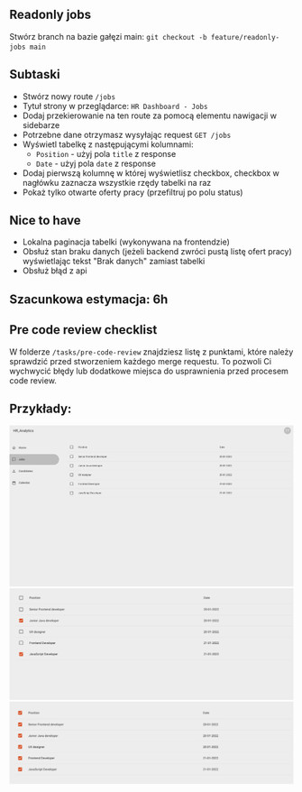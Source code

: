 ## Readonly jobs
Stwórz branch na bazie gałęzi main:
`git checkout -b feature/readonly-jobs main`

## Subtaski
- Stwórz nowy route `/jobs` 
- Tytuł strony w przeglądarce: `HR Dashboard - Jobs`
- Dodaj przekierowanie na ten route za pomocą elementu nawigacji w sidebarze
- Potrzebne dane otrzymasz wysyłając request `GET /jobs`
- Wyświetl tabelkę z następującymi kolumnami: 
  - `Position` - użyj pola `title` z response
  - `Date` - użyj pola `date` z response
- Dodaj pierwszą kolumnę w której wyświetlisz checkbox, checkbox w nagłówku zaznacza wszystkie rzędy tabelki na raz
- Pokaż tylko otwarte oferty pracy (przefiltruj po polu status)


## Nice to have
- Lokalna paginacja tabelki (wykonywana na frontendzie)
- Obsłuż stan braku danych (jeżeli backend zwróci pustą listę ofert pracy) wyświetlając tekst "Brak danych" zamiast tabelki
- Obsłuż błąd z api

## Szacunkowa estymacja: 6h

## Pre code review checklist

W folderze `/tasks/pre-code-review` znajdziesz listę z punktami, które należy sprawdzić przed stworzeniem każdego merge requestu. To pozwoli Ci wychwycić błędy lub dodatkowe miejsca do usprawnienia przed procesem code review.

## Przykłady:
![Jobs](./jobs.png "Jobs")
![Jobs selected](./jobs-selected.png "Jobs selected")
![All jobs selected](./all-jobs-selected.png "All jobs selected")

